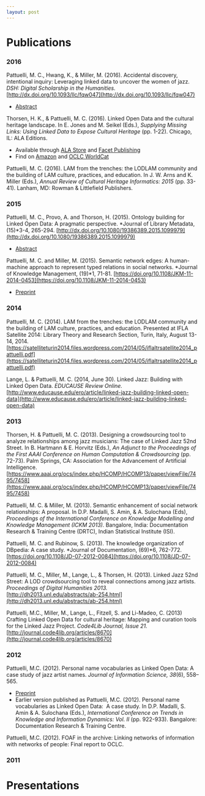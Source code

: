 ```yaml
---
layout: post
---
```


# Publications
### 2016
Pattuelli, M. C., Hwang, K., & Miller, M. (2016). Accidental discovery, intentional inquiry: Leveraging linked data to uncover the women of jazz. *DSH: Digital Scholarship in the Humanities.* [http://dx.doi.org/10.1093/llc/fqw047](http://dx.doi.org/10.1093/llc/fqw047)
+ [Abstract](http://dh2015.org/abstracts/xml/PATTUELLI_M__Cristina_Accidental_Discovery__Inten/PATTUELLI_M__Cristina_Accidental_Discovery__Intentional.html)

Thorsen, H. K., & Pattuelli, M. C. (2016). Linked Open Data and the cultural heritage landscape. In E. Jones and M. Seikel (Eds.), *Supplying Missing Links: Using Linked Data to Expose Cultural Heritage* (pp. 1-22). Chicago, IL: ALA Editions.
+ Available through [ALA Store](http://www.alastore.ala.org/detail.aspx?ID=11724) and [Facet Publishing](http://www.facetpublishing.co.uk/title.php?id=301621#.Wd_SHBOPJE5)
+ Find on [Amazon](https://www.amazon.com/Linked-Cultural-Heritage-Alcts-Monograph/dp/083891439X) and [OCLC WorldCat](http://www.worldcat.org/title/linked-data-for-cultural-heritage/oclc/968690864)

Pattuelli, M. C. (2016). LAM from the trenches: the LODLAM community and the building of LAM culture, practices, and education. In J. W. Arns and K. Miller (Eds.), *Annual Review of Cultural Heritage Informatics: 2015* (pp. 33-41). Lanham, MD: Rowman & Littlefield Publishers.

### 2015
Pattuelli, M. C., Provo, A. and Thorson, H. (2015). Ontology building for Linked Open Data: A pragmatic perspective. *Journal of Library Metadata, (15)*3-4, 265-294. [http://dx.doi.org/10.1080/19386389.2015.1099979](http://dx.doi.org/10.1080/19386389.2015.1099979)
+ [Abstract](http://www.tandfonline.com/doi/full/10.1080/19386389.2015.1099979)

Pattuelli, M. C. and Miller, M. (2015). Semantic network edges: A human-machine approach to represent typed relations in social networks. *Journal of Knowledge Management, (19)*1, 71-81. [https://doi.org/10.1108/JKM-11-2014-0453](https://doi.org/10.1108/JKM-11-2014-0453)
+ [Preprint](https://cpattuelli.files.wordpress.com/2010/04/preprint_pattuelli_miller_jkm.pdf)

### 2014
Pattuelli, M. C. (2014). LAM from the trenches: the LODLAM community and the building of LAM culture, practices, and education. Presented at IFLA Satellite 2014: Library Theory and Research Section, Turin, Italy, August 13-14, 2014. [https://satelliteturin2014.files.wordpress.com/2014/05/iflaltrsatellite2014_pattuelli.pdf](https://satelliteturin2014.files.wordpress.com/2014/05/iflaltrsatellite2014_pattuelli.pdf)

Lange, L. & Pattuelli, M. C. (2014, June 30). Linked Jazz: Building with Linked Open Data. *EDUCAUSE Review Online.* [http://www.educause.edu/ero/article/linked-jazz-building-linked-open-data](http://www.educause.edu/ero/article/linked-jazz-building-linked-open-data)

### 2013
Thorsen, H. & Pattuelli, M. C. (2013). Designing a crowdsourcing tool to analyze relationships among jazz musicians: The case of Linked Jazz 52nd Street. In B. Hartmann & E. Horvitz (Eds.), *An Adjunct to the Proceedings of the First AAAI Conference on Human Computation & Crowdsourcing* (pp. 72-73). Palm Springs, CA: Association for the Advancement of Artificial Intelligence. [https://www.aaai.org/ocs/index.php/HCOMP/HCOMP13/paper/viewFile/7495/7458](https://www.aaai.org/ocs/index.php/HCOMP/HCOMP13/paper/viewFile/7495/7458)

Pattuelli, M. C. & Miller, M. (2013). Semantic enhancement of social network relationships: A proposal. In D.P. Madalli, S. Amin, & A. Sulochana (Eds), *Proceedings of the International Conference on Knowledge Modelling and Knowledge Management (ICKM 2013).* Bangalore, India: Documentation Research & Training Centre (DRTC), Indian Statistical Institute (ISI).

Pattuelli, M. C. and Rubinow, S. (2013). The knowledge organization of DBpedia: A case study. *Journal of Documentation, (69)*6, 762-772. [https://doi.org/10.1108/JD-07-2012-0084](https://doi.org/10.1108/JD-07-2012-0084)

Pattuelli, M. C., Miller, M., Lange, L., & Thorsen, H. (2013). Linked Jazz 52nd Street: A LOD crowdsourcing tool to reveal connections among jazz artists. *Proceedings of Digital Humanities 2013.* [http://dh2013.unl.edu/abstracts/ab-254.html](http://dh2013.unl.edu/abstracts/ab-254.html)

Pattuelli, M.C., Miller, M., Lange, L., Fitzell, S. and Li-Madeo, C. (2013) Crafting Linked Open Data for cultural heritage: Mapping and curation tools for the Linked Jazz Project. *Code4Lib Journal, Issue 21.* [http://journal.code4lib.org/articles/8670](http://journal.code4lib.org/articles/8670)

### 2012
Pattuelli, M.C. (2012). Personal name vocabularies as Linked Open Data: A case study of jazz artist names. *Journal of Information Science, 38*(6), 558–565.
+ [Preprint](https://linkedjazz.org/wp-content/uploads/2011/09/JIS-1930-Preprint.pdf)
+ Earlier version published as Pattuelli, M.C. (2012). Personal name vocabularies as Linked Open Data:  A case study. In D.P. Madalli, S. Amin & A. Sulochana (Eds.), *International Conference on Trends in Knowledge and Information Dynamics: Vol. II* (pp. 922-933). Bangalore: Documentation Research & Training Centre.

Pattuelli, M.C. (2012). FOAF in the archive: Linking networks of information with networks of people: Final report to OCLC. 

### 2011

# Presentations